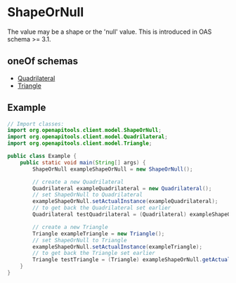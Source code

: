

# ShapeOrNull

The value may be a shape or the 'null' value. This is introduced in OAS schema >= 3.1.

## oneOf schemas
* [Quadrilateral](Quadrilateral.md)
* [Triangle](Triangle.md)

## Example
```java
// Import classes:
import org.openapitools.client.model.ShapeOrNull;
import org.openapitools.client.model.Quadrilateral;
import org.openapitools.client.model.Triangle;

public class Example {
    public static void main(String[] args) {
        ShapeOrNull exampleShapeOrNull = new ShapeOrNull();

        // create a new Quadrilateral
        Quadrilateral exampleQuadrilateral = new Quadrilateral();
        // set ShapeOrNull to Quadrilateral
        exampleShapeOrNull.setActualInstance(exampleQuadrilateral);
        // to get back the Quadrilateral set earlier
        Quadrilateral testQuadrilateral = (Quadrilateral) exampleShapeOrNull.getActualInstance();

        // create a new Triangle
        Triangle exampleTriangle = new Triangle();
        // set ShapeOrNull to Triangle
        exampleShapeOrNull.setActualInstance(exampleTriangle);
        // to get back the Triangle set earlier
        Triangle testTriangle = (Triangle) exampleShapeOrNull.getActualInstance();
    }
}
```

